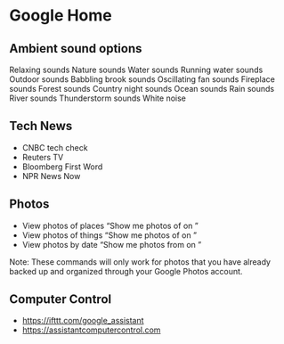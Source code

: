 # Google Home


## Ambient sound options

Relaxing sounds
Nature sounds
Water sounds
Running water sounds
Outdoor sounds
Babbling brook sounds
Oscillating fan sounds
Fireplace sounds
Forest sounds
Country night sounds
Ocean sounds
Rain sounds
River sounds
Thunderstorm sounds
White noise

## Tech News

* CNBC tech check
* Reuters TV
* Bloomberg First Word
* NPR News Now

## Photos

* View photos of places “Show me photos of <San Francisco> on <device name>”
* View photos of things “Show me photos of <dogs> on <device name>”
* View photos by date “Show me photos from <last year> on <device name>”

Note: These commands will only work for photos that you have already backed up and organized through your Google Photos account.

## Computer Control

* https://ifttt.com/google_assistant
* https://assistantcomputercontrol.com